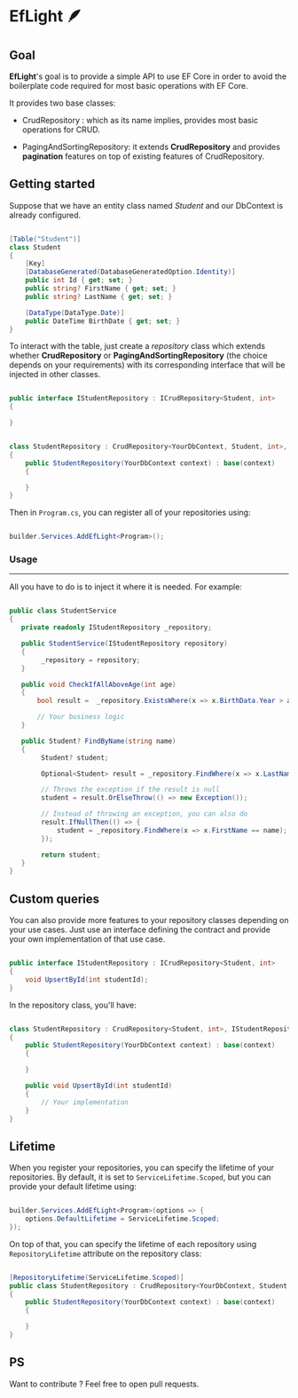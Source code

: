 # EfLight 🪶

## Goal

**EfLight**'s goal is to provide a simple API to use EF Core in order to avoid the boilerplate code required for most basic operations with EF Core.

It provides two base classes:

- CrudRepository : which as its name implies, provides most basic operations for CRUD.

- PagingAndSortingRepository: it extends **CrudRepository** and provides **pagination** features on top of existing features of CrudRepository.

## Getting started

Suppose that we have an entity class named _Student_ and our DbContext is already configured.

```cs

[Table("Student")]
class Student
{
    [Key]
    [DatabaseGenerated(DatabaseGeneratedOption.Identity)]
    public int Id { get; set; }
    public string? FirstName { get; set; }
    public string? LastName { get; set; }

    [DataType(DataType.Date)]
    public DateTime BirthDate { get; set; }
}

```

To interact with the table, just create a _repository_ class which extends whether **CrudRepository** or **PagingAndSortingRepository** (the choice depends on your requirements) with its corresponding interface that will be injected in other classes.

```cs

public interface IStudentRepository : ICrudRepository<Student, int>
{

}


class StudentRepository : CrudRepository<YourDbContext, Student, int>, IStudentRepository
{
    public StudentRepository(YourDbContext context) : base(context)
    {

    }
}

```

Then in `Program.cs`, you can register all of your repositories using:

```cs

builder.Services.AddEfLight<Program>();

```


### Usage
---
All you have to do is to inject it where it is needed. For example:

```cs

public class StudentService
{
   private readonly IStudentRepository _repository;

   public StudentService(IStudentRepository repository)
   {
        _repository = repository;
   }

   public void CheckIfAllAboveAge(int age)
   {
       bool result =  _repository.ExistsWhere(x => x.BirthData.Year > age);

       // Your business logic
   }

   public Student? FindByName(string name)
   {
        Student? student;

        Optional<Student> result = _repository.FindWhere(x => x.LastName == name);

        // Throws the exception if the result is null
        student = result.OrElseThrow(() => new Exception());

        // Instead of throwing an exception, you can also do
        result.IfNullThen(() => {
            student = _repository.FindWhere(x => x.FirstName == name);
        });

        return student;
   }
}

```

## Custom queries

You can also provide more features to your repository classes depending on your use cases. Just use an interface defining the contract and provide your own implementation of that use case.

```cs

public interface IStudentRepository : ICrudRepository<Student, int>
{
    void UpsertById(int studentId);
}

```

In the repository class, you'll have:

```cs

class StudentRepository : CrudRepository<Student, int>, IStudentRepository
{
    public StudentRepository(YourDbContext context) : base(context)
    {

    }

    public void UpsertById(int studentId)
    {
        // Your implementation
    }
}

```

## Lifetime

When you register your repositories, you can specify the lifetime of your repositories. By default, it is set to `ServiceLifetime.Scoped`,
but you can provide your default lifetime using:

```cs

builder.Services.AddEfLight<Program>(options => {
    options.DefaultLifetime = ServiceLifetime.Scoped;
});

```

On top of that, you can specify the lifetime of each repository using
`RepositoryLifetime` attribute on the repository class:

```cs

[RepositoryLifetime(ServiceLifetime.Scoped)]
public class StudentRepository : CrudRepository<YourDbContext, Student, int>, IStudentRepository
{
    public StudentRepository(YourDbContext context) : base(context)
    {

    }
}

```


## PS

Want to contribute ? Feel free to open pull requests.
